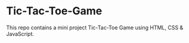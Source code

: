 # Tic-Tac-Toe-Game
This repo contains a mini project Tic-Tac-Toe Game using HTML, CSS &amp; JavaScript.
